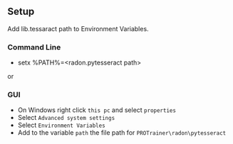 ## Setup

Add lib.tessaract path to Environment Variables.

### Command Line
 - setx %PATH%=<radon.pytesseract path>

or 

### GUI
 - On Windows right click `this pc` and select `properties`
 - Select `Advanced system settings`
 - Select `Environment Variables`
 - Add to the variable `path` the file path for `PROTrainer\radon\pytesseract`
 
